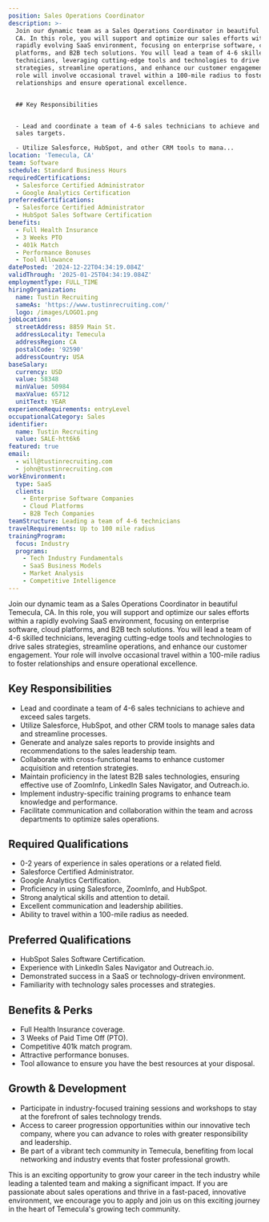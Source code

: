 ```yaml
---
position: Sales Operations Coordinator
description: >-
  Join our dynamic team as a Sales Operations Coordinator in beautiful Temecula,
  CA. In this role, you will support and optimize our sales efforts within a
  rapidly evolving SaaS environment, focusing on enterprise software, cloud
  platforms, and B2B tech solutions. You will lead a team of 4-6 skilled
  technicians, leveraging cutting-edge tools and technologies to drive sales
  strategies, streamline operations, and enhance our customer engagement. Your
  role will involve occasional travel within a 100-mile radius to foster
  relationships and ensure operational excellence.


  ## Key Responsibilities


  - Lead and coordinate a team of 4-6 sales technicians to achieve and exceed
  sales targets.

  - Utilize Salesforce, HubSpot, and other CRM tools to mana...
location: 'Temecula, CA'
team: Software
schedule: Standard Business Hours
requiredCertifications:
  - Salesforce Certified Administrator
  - Google Analytics Certification
preferredCertifications:
  - Salesforce Certified Administrator
  - HubSpot Sales Software Certification
benefits:
  - Full Health Insurance
  - 3 Weeks PTO
  - 401k Match
  - Performance Bonuses
  - Tool Allowance
datePosted: '2024-12-22T04:34:19.084Z'
validThrough: '2025-01-25T04:34:19.084Z'
employmentType: FULL_TIME
hiringOrganization:
  name: Tustin Recruiting
  sameAs: 'https://www.tustinrecruiting.com/'
  logo: /images/LOGO1.png
jobLocation:
  streetAddress: 8859 Main St.
  addressLocality: Temecula
  addressRegion: CA
  postalCode: '92590'
  addressCountry: USA
baseSalary:
  currency: USD
  value: 58348
  minValue: 50984
  maxValue: 65712
  unitText: YEAR
experienceRequirements: entryLevel
occupationalCategory: Sales
identifier:
  name: Tustin Recruiting
  value: SALE-htt6k6
featured: true
email:
  - will@tustinrecruiting.com
  - john@tustinrecruiting.com
workEnvironment:
  type: SaaS
  clients:
    - Enterprise Software Companies
    - Cloud Platforms
    - B2B Tech Companies
teamStructure: Leading a team of 4-6 technicians
travelRequirements: Up to 100 mile radius
trainingProgram:
  focus: Industry
  programs:
    - Tech Industry Fundamentals
    - SaaS Business Models
    - Market Analysis
    - Competitive Intelligence
---
```



Join our dynamic team as a Sales Operations Coordinator in beautiful Temecula, CA. In this role, you will support and optimize our sales efforts within a rapidly evolving SaaS environment, focusing on enterprise software, cloud platforms, and B2B tech solutions. You will lead a team of 4-6 skilled technicians, leveraging cutting-edge tools and technologies to drive sales strategies, streamline operations, and enhance our customer engagement. Your role will involve occasional travel within a 100-mile radius to foster relationships and ensure operational excellence.

## Key Responsibilities

- Lead and coordinate a team of 4-6 sales technicians to achieve and exceed sales targets.
- Utilize Salesforce, HubSpot, and other CRM tools to manage sales data and streamline processes.
- Generate and analyze sales reports to provide insights and recommendations to the sales leadership team.
- Collaborate with cross-functional teams to enhance customer acquisition and retention strategies.
- Maintain proficiency in the latest B2B sales technologies, ensuring effective use of ZoomInfo, LinkedIn Sales Navigator, and Outreach.io.
- Implement industry-specific training programs to enhance team knowledge and performance.
- Facilitate communication and collaboration within the team and across departments to optimize sales operations.

## Required Qualifications

- 0-2 years of experience in sales operations or a related field.
- Salesforce Certified Administrator.
- Google Analytics Certification.
- Proficiency in using Salesforce, ZoomInfo, and HubSpot.
- Strong analytical skills and attention to detail.
- Excellent communication and leadership abilities.
- Ability to travel within a 100-mile radius as needed.

## Preferred Qualifications

- HubSpot Sales Software Certification.
- Experience with LinkedIn Sales Navigator and Outreach.io.
- Demonstrated success in a SaaS or technology-driven environment.
- Familiarity with technology sales processes and strategies.

## Benefits & Perks

- Full Health Insurance coverage.
- 3 Weeks of Paid Time Off (PTO).
- Competitive 401k match program.
- Attractive performance bonuses.
- Tool allowance to ensure you have the best resources at your disposal.

## Growth & Development

- Participate in industry-focused training sessions and workshops to stay at the forefront of sales technology trends.
- Access to career progression opportunities within our innovative tech company, where you can advance to roles with greater responsibility and leadership.
- Be part of a vibrant tech community in Temecula, benefiting from local networking and industry events that foster professional growth.

This is an exciting opportunity to grow your career in the tech industry while leading a talented team and making a significant impact. If you are passionate about sales operations and thrive in a fast-paced, innovative environment, we encourage you to apply and join us on this exciting journey in the heart of Temecula's growing tech community.
